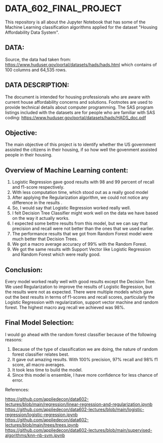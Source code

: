 # DATA_602_FINAL_PROJECT

This repository is all about the Jupyter Notebook that has some of the Machine Learning classification algorithms applied for the dataset "Housing Affordability Data System".

## DATA:

Source, the data had taken from: https://www.huduser.gov/portal/datasets/hads/hads.html which contains of 100 columns and 64,535 rows. 

## DATA DESCRIPTION:

The document is intended for housing professionals who are aware with current house affordability concerns and solutions. Footnotes are used to provide technical details about computer programming. The SAS program listings included with the datasets are for people who are familiar with SAS coding: https://www.huduser.gov/portal/datasets/hads/HADS_doc.pdf


## Objective:

The main objective of this project is to identify whether the US government assisted the citizens in their housing, if so how well the govenment assisted people in their housing.

## Overview of Machine Learning content:

1. Logistic Regression gave good results with 98 and 99 percent of recall and f1-score respectively. 
2. With less computation time, which stood out as a really good model
3. After applying the Regularization algorithm, we could not notice any difference in the results .
4. So, I would say that Logistic Regression worked really well.
5. I felt Decision Tree Classifier might work well on the data we have based on the way it actually works.
6. I expected some bettre results from this model, but we can say that precision and recall were not better than the ones that we used earlier.
7. The performance results that we got from Random Forest model were much better that Decision Trees.
8. We got a macro average accuracy of 99% with the Random Forest.
9. We got the same results with Support Vector like Logistic Regression and Random Forest which were really good.

## Conclusion:

Every model worked really well with good results except the Decision Tree.
We used Regularization to improve the results of Logistic Regression, but the results were not as expected.
There were multiple models which gave out the best results in terms of f1-scores and recall scores, particularly the Logistic Regression with regularization, support vector machine and random forest.
The highest macro avg recall we achieved was 98%.

## Final Model Selection:

I would go ahead with the random forest classifier because of the following reasons: 
1. Because of the type of classification we are doing, the nature of random forest classifier relates best. 
2. It gave out amazing results. With 100% precision, 97% recall and 98% f1 score, all macro averages. 
3. It took less time to build the model.
4. Since this model is ensemble, I have more confidence for less chance of error.

References:

https://github.com/appliedecon/data602-lectures/blob/main/regression/linear-regression-and-regularization.ipynb
https://github.com/appliedecon/data602-lectures/blob/main/logistic-regression/logistic-regression.ipynb
https://github.com/appliedecon/data602-lectures/blob/main/trees/trees.ipynb
https://github.com/appliedecon/data602-lectures/blob/main/supervised-algorithms/knn-nb-svm.ipynb



